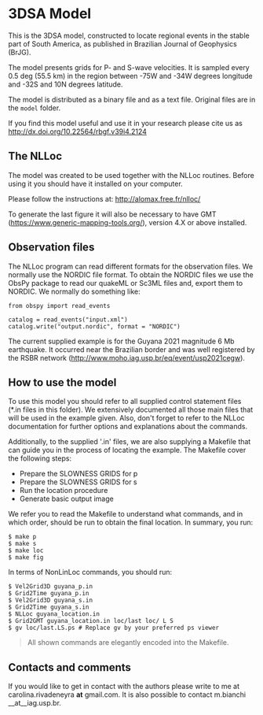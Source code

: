 # 3DSA Model

This is the 3DSA model, constructed to locate regional events in the 
stable part of South America, as published in Brazilian Journal of Geophysics (BrJG).

The model presents grids for P- and S-wave velocities.  It is sampled 
every 0.5 deg (55.5 km) in the region between -75W and -34W degrees 
longitude and -32S and 10N degrees latitude.

The model is distributed as a binary file and as a text file. Original 
files are in the `model` folder.

If you find this model useful and use it in your research please cite 
us as http://dx.doi.org/10.22564/rbgf.v39i4.2124

## The NLLoc

The model was created to be used together with the NLLoc routines. 
Before using it you should have it installed on your computer.

Please follow the instructions at: http://alomax.free.fr/nlloc/

To generate the last figure it will also be necessary to have GMT 
(https://www.generic-mapping-tools.org/), version 4.X or above 
installed.

## Observation files

The NLLoc program can read different formats for the observation files. 
We normally use the NORDIC file format. To obtain the NORDIC files we 
use the ObsPy package to read our quakeML or Sc3ML files and, export 
them to NORDIC. We normally do something like:

```
from obspy import read_events

catalog = read_events("input.xml")
catalog.write("output.nordic", format = "NORDIC")
```

The current supplied example is for the Guyana 2021 magnitude 6 Mb 
earthquake. It occurred near the  Brazilian border and was well 
registered by the RSBR network 
(http://www.moho.iag.usp.br/eq/event/usp2021cegw).

## How to use the model

To use this model you should refer to all supplied control statement 
files (*.in files in this folder).  We extensively documented all those 
main files that will be used in the example given.  Also, don't forget 
to refer to the NLLoc documentation for further options and 
explanations about the commands.

Additionally, to the supplied '.in' files, we are also supplying a 
Makefile that can guide you in the process of locating the example. The 
Makefile cover the following steps:

 * Prepare the SLOWNESS GRIDS for p
 * Prepare the SLOWNESS GRIDS for s
 * Run the location procedure
 * Generate basic output image

We refer you to read the Makefile to understand what commands, and in 
which order, should be run to obtain the final location. In 
summary, you run:

```
$ make p
$ make s
$ make loc
$ make fig
```

In terms of NonLinLoc commands, you should run:

```
$ Vel2Grid3D guyana_p.in
$ Grid2Time guyana_p.in
$ Vel2Grid3D guyana_s.in
$ Grid2Time guyana_s.in
$ NLLoc guyana_location.in
$ Grid2GMT guyana_location.in loc/last loc/ L S
$ gv loc/last.LS.ps # Replace gv by your preferred ps viewer
```

> All shown commands are elegantly encoded into the Makefile.

## Contacts and comments

If you would like to get in contact with the authors please write to me at carolina.rivadeneyra
 __at__ gmail.com. It is also possible to contact m.bianchi __at__iag.usp.br.
